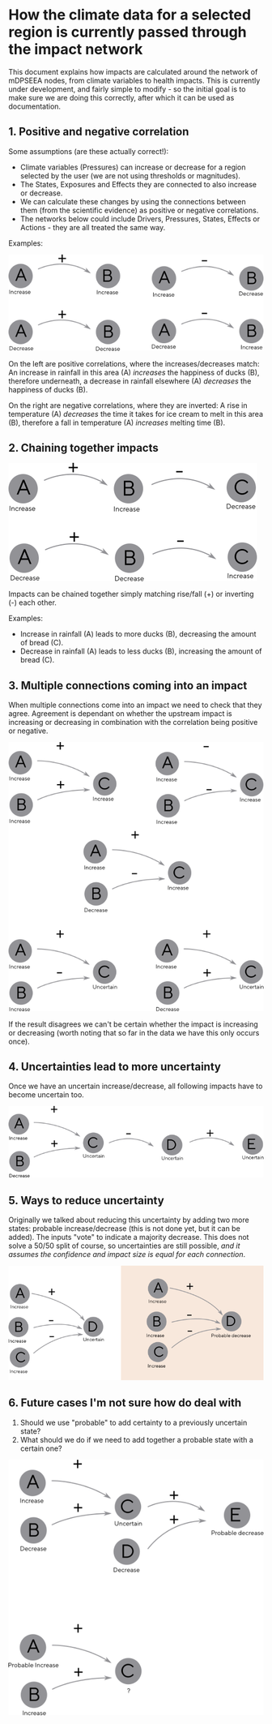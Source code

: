 # How the climate data for a selected region is currently passed through the impact network

This document explains how impacts are calculated around the network
of mDPSEEA nodes, from climate variables to health impacts. This is
currently under development, and fairly simple to modify - so the
initial goal is to make sure we are doing this correctly, after which
it can be used as documentation.
    
## 1. Positive and negative correlation

Some assumptions (are these actually correct!):

* Climate variables (Pressures) can increase or decrease for a region
  selected by the user (we are not using thresholds or magnitudes).
* The States, Exposures and Effects they are connected to also
  increase or decrease.
* We can calculate these changes by using the connections between them
  (from the scientific evidence) as positive or negative correlations.
* The networks below could include Drivers, Pressures, States, Effects
  or Actions - they are all treated the same way.
    
Examples:
        
![](images/single.png)

On the left are positive correlations, where the increases/decreases
match: An increase in rainfall in this area (A) *increases* the
happiness of ducks (B), therefore underneath, a decrease in rainfall
elsewhere (A) *decreases* the happiness of ducks (B).

On the right are negative correlations, where they are inverted: A
rise in temperature (A) *decreases* the time it takes for ice cream to
melt in this area (B), therefore a fall in temperature (A) *increases*
melting time (B).

## 2. Chaining together impacts

![](images/double.png)

Impacts can be chained together simply matching rise/fall (+) or
inverting (-) each other.

Examples:

* Increase in rainfall (A) leads to more ducks (B), decreasing the amount of bread (C).
* Decrease in rainfall (A) leads to less ducks (B), increasing the amount of bread (C).

## 3. Multiple connections coming into an impact

When multiple connections come into an impact we need to check that
they agree. Agreement is dependant on whether the upstream impact is
increasing or decreasing in combination with the correlation being
positive or negative.
    
![](images/adding.png)

If the result disagrees we can't be certain whether the impact is
increasing or decreasing (worth noting that so far in the data we have
this only occurs once).

## 4. Uncertainties lead to more uncertainty

Once we have an uncertain increase/decrease, all following impacts
have to become uncertain too.

![](images/uncertain-more.png)

## 5. Ways to reduce uncertainty

Originally we talked about reducing this uncertainty by adding two
more states: probable increase/decrease (this is not done yet, but it
can be added). The inputs "vote" to indicate a majority decrease. This
does not solve a 50/50 split of course, so uncertainties are still
possible, *and it assumes the confidence and impact size is equal for
each connection*.
    
![](images/probable.png)

## 6. Future cases I'm not sure how do deal with

1. Should we use "probable" to add certainty to a previously uncertain state?
2. What should we do if we need to add together a probable state with a certain one?

![](images/probable2.png)

